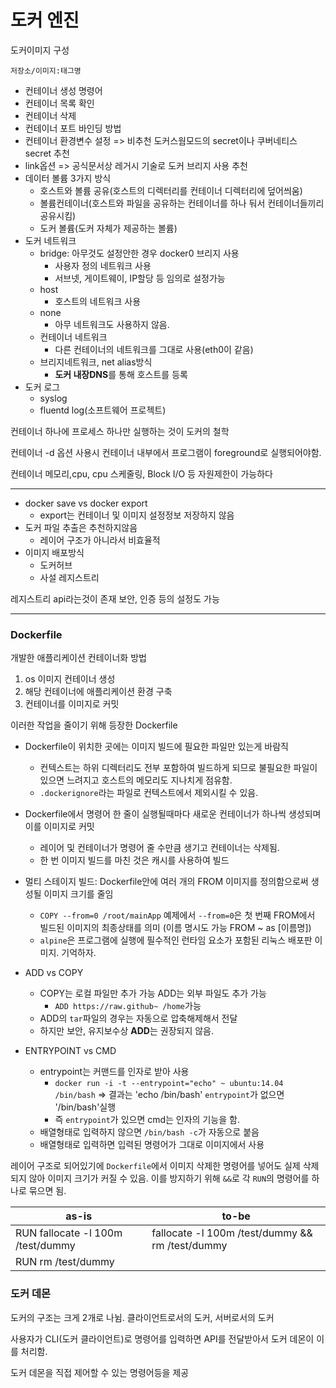 # 도커 엔진

도커이미지 구성

```docker
저장소/이미지:태그명
```

- 컨테이너 생성 명령어
- 컨테이너 목록 확인
- 컨테이너 삭제
- 컨테이너 포트 바인딩 방법
- 컨테이너 환경변수 설정 => 비추천 도커스웜모드의 secret이나 쿠버네티스 secret 추천
- link옵션 => 공식문서상 레거시 기술로 도커 브리지 사용 추천
- 데이터 볼륨 3가지 방식
    - 호스트와 볼륨 공유(호스트의 디렉터리를 컨테이너 디렉터리에 덮어씌움)
    - 볼륨컨테이너(호스트와 파일을 공유하는 컨테이너를 하나 둬서 컨테이너들끼리 공유시킴)
    - 도커 볼륨(도커 자체가 제공하는 볼륨)
- 도커 네트워크
    - bridge: 아무것도 설정안한 경우 docker0 브리지 사용
        - 사용자 정의 네트워크 사용
        - 서브넷, 게이트웨이, IP할당 등 임의로 설정가능
    - host
        - 호스트의 네트워크 사용
    - none
        - 아무 네트워크도 사용하지 않음.
    - 컨테이너 네트워크
        - 다른 컨테이너의 네트워크를 그대로 사용(eth0이 같음)
    - 브리지네트워크, net alias방식
        - **도커 내장DNS**를 통해 호스트를 등록
- 도커 로그
    - syslog
    - fluentd log(소프트웨어 프로젝트)

컨테이너 하나에 프로세스 하나만 실행하는 것이 도커의 철학

컨테이너 -d 옵션 사용시 컨테이너 내부에서 프로그램이 foreground로 실행되어야함.

컨테이너 메모리,cpu, cpu 스케줄링, Block I/O 등 자원제한이 가능하다

-----

- docker save vs docker export
    - export는 컨테이너 및 이미지 설정정보 저장하지 않음
- 도커 파일 추출은 추천하지않음
    - 레이어 구조가 아니라서 비효율적
- 이미지 배포방식
    - 도커허브
    - 사설 레지스트리

레지스트리 api라는것이 존재 보안, 인증 등의 설정도 가능


-----

### Dockerfile

개발한 애플리케이션 컨테이너화 방법
1. os 이미지 컨테이너 생성
2. 해당 컨테이너에 애플리케이션 환경 구축
3. 컨테이너를 이미지로 커밋

이러한 작업을 줄이기 위해 등장한 Dockerfile

- Dockerfile이 위치한 곳에는 이미지 빌드에 필요한 파일만 있는게 바람직
    - 컨텍스트는 하위 디렉터리도 전부 포함하여 빌드하게 되므로 불필요한 파일이 있으면 느려지고 호스트의 메모리도 지나치게 점유함.
    - `.dockerignore`라는 파일로 컨텍스트에서 제외시킬 수 있음.

- Dockerfile에서 명령어 한 줄이 실행될때마다 새로운 컨테이너가 하나씩 생성되며 이를 이미지로 커밋
    - 레이어 및 컨테이너가 명령어 줄 수만큼 생기고 컨테이너는 삭제됨.
    - 한 번 이미지 빌드를 마친 것은 캐시를 사용하여 빌드

- 멀티 스테이지 빌드: Dockerfile안에 여러 개의 FROM 이미지를 정의함으로써 생성될 이미지 크기를 줄임
    - `COPY --from=0 /root/mainApp` 예제에서 `--from=0`은 첫 번째 FROM에서 빌드된 이미지의 최종상태를 의미 (이름 명시도 가능 FROM ~ as [이름명])
    - `alpine`은 프로그램에 실행에 필수적인 런타임 요소가 포함된 리눅스 배포판 이미지. 기억하자.
- ADD vs COPY
    - COPY는 로컬 파일만 추가 가능 ADD는 외부 파일도 추가 가능
        - `ADD https://raw.github~ /home`가능
    - ADD의 `tar`파일의 경우는 자동으로 압축해제해서 전달
    - 하지만 보안, 유지보수상 **ADD**는 권장되지 않음.
- ENTRYPOINT vs CMD
    - entrypoint는 커맨드를 인자로 받아 사용
        - `docker run -i -t --entrypoint="echo" ~ ubuntu:14.04 /bin/bash`
        => 결과는 'echo /bin/bash'  `entrypoint`가 없으면 '/bin/bash'실행
        - 즉 `entrypoint`가 있으면 cmd는 인자의 기능을 함.
    - 배열형태로 입력하지 않으면 `/bin/bash -c`가 자동으로 붙음
    - 배열형태로 입력하면 입력된 명령어가 그대로 이미지에서 사용

레이어 구조로 되어있기에 `Dockerfile`에서 이미지 삭제한 명령어를 넣어도 실제 삭제되지 않아 이미지 크기가 커질 수 있음.
이를 방지하기 위해 `&&`로 각 `RUN`의 명령어를 하나로 묶으면 됨.

|as-is|to-be|
|--|--|
|RUN fallocate -l 100m /test/dummy| fallocate -l 100m /test/dummy && rm /test/dummy
|RUN rm /test/dummy|


### 도커 데몬

도커의 구조는 크게 2개로 나뉨. 클라이언트로서의 도커, 서버로서의 도커

사용자가 CLI(도커 클라이언트)로 명령어를 입력하면 API를 전달받아서 도커 데몬이 이를 처리함.

도커 데몬을 직접 제어할 수 있는 명령어등을 제공



